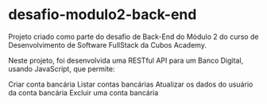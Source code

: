 # desafio-modulo2-back-end
Projeto criado como parte do desafio de Back-End do Módulo 2 do curso de Desenvolvimento de Software FullStack da Cubos Academy.

Neste projeto, foi desenvolvida uma RESTful API para um Banco Digital, usando JavaScript, que permite:

Criar conta bancária
Listar contas bancárias
Atualizar os dados do usuário da conta bancária
Excluir uma conta bancária

